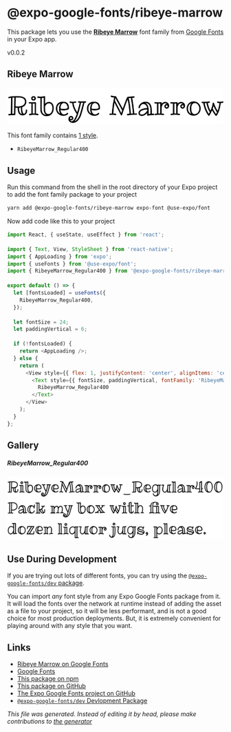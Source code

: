 # @expo-google-fonts/ribeye-marrow

This package lets you use the [**Ribeye Marrow**](https://fonts.google.com/specimen/Ribeye+Marrow) font family from [Google Fonts](https://fonts.google.com/) in your Expo app.

v0.0.2

## Ribeye Marrow

![Ribeye Marrow](./font-family.png)

This font family contains [1 style](#gallery).

- `RibeyeMarrow_Regular400`

## Usage

Run this command from the shell in the root directory of your Expo project to add the font family package to your project
```sh
yarn add @expo-google-fonts/ribeye-marrow expo-font @use-expo/font
```

Now add code like this to your project
```js
import React, { useState, useEffect } from 'react';

import { Text, View, StyleSheet } from 'react-native';
import { AppLoading } from 'expo';
import { useFonts } from '@use-expo/font';
import { RibeyeMarrow_Regular400 } from '@expo-google-fonts/ribeye-marrow';

export default () => {
  let [fontsLoaded] = useFonts({
    RibeyeMarrow_Regular400,
  });

  let fontSize = 24;
  let paddingVertical = 6;

  if (!fontsLoaded) {
    return <AppLoading />;
  } else {
    return (
      <View style={{ flex: 1, justifyContent: 'center', alignItems: 'center' }}>
        <Text style={{ fontSize, paddingVertical, fontFamily: 'RibeyeMarrow_Regular400' }}>
          RibeyeMarrow_Regular400
        </Text>
      </View>
    );
  }
};

```

## Gallery

##### RibeyeMarrow_Regular400
![RibeyeMarrow_Regular400](./c246f9f2e382d8da82319762b401df8a1426fa767b74d168f0d1abca33fdd43d.ttf.png)


## Use During Development

If you are trying out lots of different fonts, you can try using the [`@expo-google-fonts/dev` package](https://www.npmjs.com/package/@expo-google-fonts/dev).

You can import *any* font style from any Expo Google Fonts package from it. It will load the fonts
over the network at runtime instead of adding the asset as a file to your project, so it will be 
less performant, and is not a good choice for most production deployments. But, it is extremely convenient
for playing around with any style that you want.

## Links

- [Ribeye Marrow on Google Fonts](https://fonts.google.com/specimen/Ribeye+Marrow)
- [Google Fonts](https://fonts.google.com/)
- [This package on npm](https://www.npmjs.com/package/@expo-google-fonts/ribeye-marrow)
- [This package on GitHub](https://github.com/expo/google-fonts/tree/master/font-packages/ribeye-marrow)
- [The Expo Google Fonts project on GitHub](https://github.com/expo/google-fonts)
- [`@expo-google-fonts/dev` Devlopment Package](https://github.com/expo/google-fonts/tree/master/font-packages/dev)


*This file was generated. Instead of editing it by head, please make contributions to [the generator](https://github.com/expo/google-fonts/tree/master/packages/generator)*
